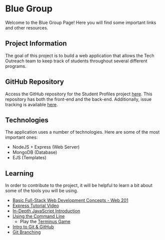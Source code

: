 # Blue Group
Welcome to the Blue Group Page! Here you will find some important links and other resources.

## Project Information
The goal of this project is to build a web application that allows the Tech Outreach team to keep track of students throughout several different programs.

## GitHub Repository
Access the GitHub repository for the Student Profiles project [here](https://github.com/hylandtechoutreach/student-profiles). This repository has both the front-end and the back-end. Additionally, issue tracking is available [here](https://github.com/hylandtechoutreach/student-profiles/issues).

## Technologies
The application uses a number of technologies. Here are some of the most important ones:

- NodeJS + Express (Web Server)
- MongoDB (Database)
- EJS (Templates)

## Learning
In order to contribute to the project, it will be helpful to learn a bit about some of the tools you will be using.

- [Basic Full-Stack Web Development Concepts - Web 201](https://hylandtechclub.com/web-201)
- [Express Tutorial Video](https://www.youtube.com/watch?v=SccSCuHhOw0)
- [In-Depth JavaScript Introduction](https://eloquentjavascript.net/)
- [Using the Command Line](https://hylandtechclub.com/web-201/CommandLine/StudentDesc.html)
  - Play the [Terminus Game](http://www.mprat.org/Terminus/)
- [Intro to Git & GitHub](https://hylandtechoutreach.github.io/hackathon/IntroToGit/StudentDesc.html)
- [Git Branching](https://learngitbranching.js.org/)